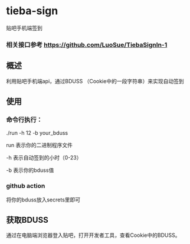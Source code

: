 # tieba-sign
贴吧手机端签到

### 相关接口参考 https://github.com/LuoSue/TiebaSignIn-1

## 概述
利用贴吧手机端api，通过BDUSS （Cookie中的一段字符串）来实现自动签到

## 使用
### 命令行执行：

./run -h 12 -b your_bduss

run 表示你的二进制程序文件

-h 表示自动签到的小时（0-23）

-b 表示你的bduss值

### github action
将你的bduss放入secrets里即可

## 获取BDUSS
通过在电脑端浏览器登入贴吧，打开开发者工具，查看Cookie中的BDUSS。